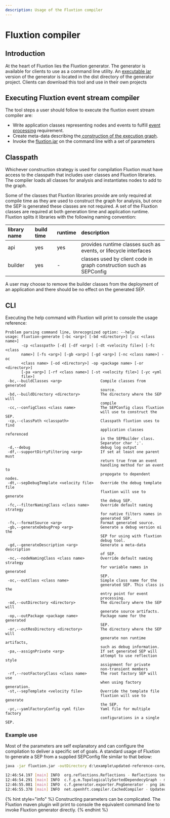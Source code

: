 ```yaml
---
description: Usage of the Fluxtion compiler
---
```


# Fluxtion compiler

## Introduction

At the heart of Fluxtion lies the Fluxtion generator. The generator is available for clients to use as a command line utility. An [executable jar](https://github.com/v12technology/fluxtion/tree/master/generator/dist) version of the generator is located in the dist directory of the generator project. Clients can download this tool and use in their own projects

## Executing Fluxtion event stream compiler

The tool steps a user should follow to execute the fluxtion event stream compiler are:

* Write application classes representing nodes and events to fulfill [event processing](../overview/child-2/) requirement.
* Create meta-data describing the[ construction of the execution graph](../overview/graph-building-primitives/).
* Invoke the [fluxtion.jar](https://github.com/v12technology/fluxtion/blob/master/generator/dist/fluxtion.jar) on the command line with a set of parameters

## Classpath

Whichever construction strategy is used for compilation Fluxtion must have access to the classpath that includes user classes and Fluxtion libraries. The compiler loads all classes for analysis and instantiates nodes to add to the graph. 

Some of the classes that Fluxtion libraries provide are only required at compile time as they are used to construct the graph for analysis, but once the SEP is generated these classes are not required. A set of the Fluxtion classes are required at both generation time and application runtime. Fluxtion splits it libraries with the following naming convention:

| library name | build time | runtime | description |
| :--- | :--- | :--- | :--- |
| api | yes | yes | provides runtime classes such as events, or lifecycle interfaces |
| builder | yes | - | classes used by client code in graph construction such as SEPConfig |

A user may choose to remove the builder classes from the deployment of an application and there should be no effect on the generated SEP.

## CLI

Executing the help command with Fluxtion will print to console the usage reference:

```text
Problem parsing command line, Unrecognized option: --help
usage: fluxtion-generate [-bc <arg>] [-bd <directory>] [-cc <class name>]
       -cp <classpath> [-d] [-df <arg>] [-dt <velocity file>] [-fc <class
       name>] [-fs <arg>] [-gb <arg>] [-gd <arg>] [-nc <class name>] -oc
       <class name> [-od <directory>] -op <package name> [-or <directory>]
       [-pa <arg>] [-rf <class name>] [-st <velocity file>] [-yc <yml
       file>]
 -bc,--buildClasses <arg>                 Compile classes from generated
                                          source.
 -bd,--buildDirectory <directory>         The directory where the SEP will
                                          compile
 -cc,--configClass <class name>           The SEPConfig class fluxtion
                                          will use to construct the SEP.
 -cp,--classPath <classpath>              Classpath fluxtion uses to find
                                          application classes referenced
                                          in the SEPBuilder class.
                                          Separator char ';'.
 -d,--debug                               debug log output
 -df,--supportDirtyFiltering <arg>        If set at least one parent must
                                          return true from an event
                                          handling method for an event to
                                          propogate to dependent nodes.
 -dt,--sepDebugTemplate <velocity file>   Override the debug template file
                                          fluxtion will use to generate
                                          the debug SEP.
 -fc,--filterNamingClass <class name>     Override default naming strategy
                                          for native filters names in
                                          generated SEP.
 -fs,--formatSource <arg>                 Format generated source.
 -gb,--generateDebugPrep <arg>            Generate a debug version oi the
                                          SEP for using with fluxtion
                                          debug tool.
 -gd,--generateDescription <arg>          Generate a meta-data description
                                          of SEP.
 -nc,--nodeNamingClass <class name>       Override default naming strategy
                                          for variable names in generated
                                          SEP.
 -oc,--outClass <class name>              Simple class name for the
                                          generated SEP. This class is the
                                          entry point for event
                                          processing.
 -od,--outDirectory <directory>           The directory where the SEP will
                                          generate source artifacts.
 -op,--outPackage <package name>          Package name for the generated
                                          SEP.
 -or,--outResDirectory <directory>        The directory where the SEP will
                                          generate non runtime artifacts,
                                          such as debug information.
 -pa,--assignPrivate <arg>                If set generated SEP will
                                          attempt to use reflection style
                                          assignment for private
                                          non-transient members
 -rf,--rootFactoryClass <class name>      The root factory SEP will use
                                          when using factory generation.
 -st,--sepTemplate <velocity file>        Override the template file
                                          fluxtion will use to generate
                                          the SEP.
 -yc,--yamlFactoryConfig <yml file>       Yaml file for multiple factory
                                          configurations in a single SEP.

```

### Example use

Most of the parameters are self explanatory and can configure the compilation to deliver a specific set of goals. A standard usage of Fluxtion to generate a SEP from a supplied SEPConfig file similar to that below:

```bash
java -jar fluxtion.jar -outDirectory d:\example\updated-reference-core/src/main/java -buildDirectory d:\example\updated-reference-core/target/classes -outResDirectory d:\example\updated-reference-core/src/main/resources -outPackage com.fluxtion.example.core.building.injection.generated -configClass com.fluxtion.example.core.building.injection.Builder -outClass SampleProcessor -buildClasses true -formatSource true -supportDirtyFiltering true -generateDebugPrep false -generateDescription true -assignPrivate false -cp d:\example\updated-reference-core\target\classes;C:\Users\dhv\.m2\repository\com\fluxtion\fluxtion-api\1.5.4-SNAPSHOT\fluxtion-api-1.5.4-SNAPSHOT.jar;C:\Users\dhv\.m2\repository\it\unimi\dsi\fastutil\7.0.7\fastutil-7.0.7.jar;C:\Users\dhv\.m2\repository\net\vidageek\mirror\1.6.1\mirror-1.6.1.jar;C:\Users\dhv\.m2\repository\com\fluxtion\fluxtion-builder\1.5.4-SNAPSHOT\fluxtion-builder-1.5.4-SNAPSHOT.jar

12:46:54.197 [main] INFO  org.reflections.Reflections - Reflections took 281 ms to scan 6 urls, producing 605 keys and 2965 values
12:46:54.291 [main] INFO  c.f.g.m.TopologicallySortedDependecyGraph - missing default construtor - attempting construction bypass
12:46:55.081 [main] INFO  c.f.generator.exporter.PngGenerator - png image generated:d:\example\updated-reference-core\src\main\resources\com\fluxtion\example\core\building\injection\generated\SampleProcessor.png
12:46:55.378 [main] INFO  net.openhft.compiler.CachedCompiler - Updated com.fluxtion.example.core.building.injection.generated.SampleProcessor in d:\example\updated-reference-core\target\classes
```

{% hint style="info" %}
Constructing parameters can be complicated. The Fluxtion maven plugin will print to console the equivalent command line to invoke Fluxtion generator directly.
{% endhint %}

 

